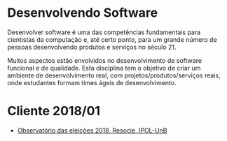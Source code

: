 # Desenvolvendo Software

Desenvolver software é uma das competências fundamentais para cientistas da computação e, até certo ponto, para um grande número de pessoas desenvolvendo produtos e serviços no século 21. 

Muitos aspectos estão envolvidos no desenvolvimento de software funcional e de qualidade. Esta disciplina tem o objetivo de criar um ambiente de desenvolvimento real, com projetos/produtos/serviços reais, onde estudantes formam times ágeis de desenvolvimento. 

# Cliente 2018/01

* [Observatório das eleições 2018, Resocie, IPOL-UnB](https://resocie.github.io/)

